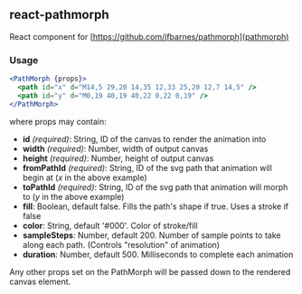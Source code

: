 ## react-pathmorph

React component for [https://github.com/jfbarnes/pathmorph](pathmorph)

### Usage

```jsx
<PathMorph {props}>
  <path id="x" d="M14,5 29,20 14,35 12,33 25,20 12,7 14,5" />
  <path id="y" d="M0,19 40,19 40,22 0,22 0,19" />
</PathMorph>
```

where props may contain:
* **id** *(required)*: String, ID of the canvas to render the animation into
* **width** *(required)*: Number, width of output canvas
* **height** *(required)*: Number, height of output canvas
* **fromPathId** *(required)*: String, ID of the svg path that animation will begin at (*x* in the above example)
* **toPathId** *(required)*: String, ID of the svg path that animation will morph to (*y* in the above example)
* **fill**: Boolean, default false. Fills the path's shape if true. Uses a stroke if false
* **color**: String, default '#000'. Color of stroke/fill
* **sampleSteps**: Number, default 200. Number of sample points to take along each path. (Controls "resolution" of animation)
* **duration**: Number, default 500. Milliseconds to complete each animation

Any other props set on the PathMorph will be passed down to the rendered canvas element.
